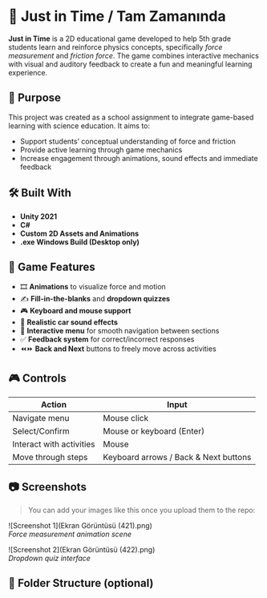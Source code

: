 # 🚗 Just in Time / Tam Zamanında

**Just in Time** is a 2D educational game developed to help 5th grade students learn and reinforce physics concepts, specifically *force measurement* and *friction force*. The game combines interactive mechanics with visual and auditory feedback to create a fun and meaningful learning experience.

## 🎯 Purpose

This project was created as a school assignment to integrate game-based learning with science education. It aims to:

- Support students’ conceptual understanding of force and friction
- Provide active learning through game mechanics
- Increase engagement through animations, sound effects and immediate feedback

## 🛠️ Built With

- **Unity 2021**
- **C#**
- **Custom 2D Assets and Animations**
- **.exe Windows Build (Desktop only)**

## 🧩 Game Features

- 🎞️ **Animations** to visualize force and motion
- ✍️ **Fill-in-the-blanks** and **dropdown quizzes**
- 🎮 **Keyboard and mouse support**
- 🎵 **Realistic car sound effects**
- 🧭 **Interactive menu** for smooth navigation between sections
- ✅ **Feedback system** for correct/incorrect responses
- ⏪⏩ **Back and Next** buttons to freely move across activities

## 🎮 Controls

| Action | Input |
|--------|-------|
| Navigate menu | Mouse click |
| Select/Confirm | Mouse or keyboard (Enter) |
| Interact with activities | Mouse |
| Move through steps | Keyboard arrows / Back & Next buttons |

## 📷 Screenshots

> You can add your images like this once you upload them to the repo:

![Screenshot 1](Ekran Görüntüsü (421).png)  
*Force measurement animation scene*

![Screenshot 2](Ekran Görüntüsü (422).png)  
*Dropdown quiz interface*

## 📁 Folder Structure (optional)

